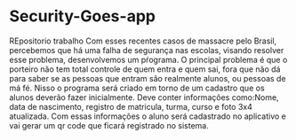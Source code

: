 # Security-Goes-app
REpositorio trabalho
Com esses recentes casos de massacre pelo Brasil, percebemos que há uma falha de segurança nas escolas, visando resolver esse problema, desenvolvemos um pŕograma. O principal problema é que o porteiro não tem total controle de quem entra e quem sai, fora que não dá para saber se as pessoas que entram são realmente alunos, ou pessoas de má fé. Nisso o programa será criado em torno de um cadastro que os alunos deverão fazer inicialmente. Deve conter informaçôes como:Nome, data de nascimento, registro de matricula, turma, curso e foto 3x4 atualizada. Com essas informações o aluno será cadastrado no aplicativo e vai gerar um qr code que ficará registrado no sistema.
